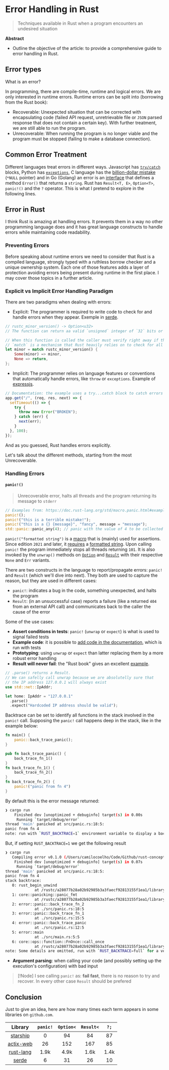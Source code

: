 # Error Handling in Rust

> Techniques available in Rust when a program encounters an undesired situation

**Abstract**

- Outline the objective of the article: to provide a comprehensive guide to error handling in Rust.

## Error types

What is an error?

In programming, there are compile-time, runtime and logical errors.
We are only interested in runtime errors.
Runtime errors can be split into (borrowing from the Rust book):

- Recoverable: Unexpected situation that can be corrected with encapsulating code (failed API request, unretrievable file or `JSON` parsed response that does not contain a certain key). With further treatment, we are still able to run the program.
- Unrecoverable: When running the program is no longer viable and the program must be stopped (failing to make a database connection).

## Common Error Treatment

Different languages treat errors in different ways.
Javascript has [`try/catch`](https://developer.mozilla.org/en-US/docs/Web/JavaScript/Guide/Control_flow_and_error_handling#exception_handling_statements) blocks, Python has [`exceptions`](https://docs.python.org/3/tutorial/errors.html), C language has the [billion-dollar mistake](https://en.wikipedia.org/wiki/Tony_Hoare) (`*NULL` pointer) and in Go (Golang) an error is an [interface](https://go.dev/blog/error-handling-and-go) that defines a method `Error()` that returns a `string`.
Rust has `Result<T, E>`, `Option<T>`, `panic!()` and the `?` operator. This is what I pretend to explore in the following lines.

## Error in Rust

I think Rust is amazing at handling errors.
It prevents them in a way no other programming language does and it has great language constructs to handle errors while maintaining code readability.

### Preventing Errors

Before speaking about runtime errors we need to consider that Rust is a compiled language, strongly typed with a ruthless borrow checker and a unique ownership system.
Each one of those features adds a layer of protection avoiding errors being present during runtime in the first place.
I may cover those topics in a further article.

### Explicit vs Implicit Error Handling Paradigm

There are two paradigms when dealing with errors:

- Explicit: The programmer is required to write code to check for and handle errors when they appear. Exemple in [serde](https://github.com/serde-rs/serde/blob/d2d977a6c6dcff237ae956336d18b0c900c61aad/serde/build.rs#L11).

```rust
// rustc_minor_version() -> Option<u32>
// The function can return aa valid `unsigned` integer of `32` bits or `None`

// When this function is called the caller must verify right away if the return value is valid or not.
// `match` is a mechanism that Rust heavily relies on to check for all the possible values
let minor = match rustc_minor_version() {
    Some(minor) => minor,
    None => return,
};
```

- Implicit: The programmer relies on language features or conventions that automatically handle errors, like `throw` or `exceptions`. Example of [expressjs](https://expressjs.com/en/guide/error-handling.html).

```javascript
// Documentation: the example uses a try...catch block to catch errors in the asynchronous code and pass them to Express. If the try...catch block were omitted, Express would not catch the error since it is not part of the synchronous handler code.
app.get("/", (req, res, next) => {
  setTimeout(() => {
    try {
      throw new Error("BROKEN");
    } catch (err) {
      next(err);
    }
  }, 100);
});
```

And as you guessed, Rust handles errors explicitly.

Let's talk about the different methods, starting from the most Unrecoverable.

### Handling Errors

#### `panic!()`

> Unrecoverable error, halts all threads and the program returning its message to `stderr`

```rust
// Examples from: https://doc.rust-lang.org/std/macro.panic.html#examples
panic!();
panic!("this is a terrible mistake!");
panic!("this is a {} {message}", "fancy", message = "message");
std::panic::panic_any(4); // panic with the value of 4 to be collected elsewhere
```

`panic!("formatted string")` is a [macro](https://doc.rust-lang.org/std/macro.panic.html) that is (mainly) used for assertions.
Since edition `2021` and later, it [requires](https://doc.rust-lang.org/std/macro.panic.html#2021-and-later) a [formatted string](https://doc.rust-lang.org/rust-by-example/hello/print/fmt.html).
Upon calling `panic!` the program immediately stops all threads returning `101`. It is also invoked by the `unwrap()` methods on [`Option`](https://doc.rust-lang.org/std/option/enum.Option.html#method.unwrap) and [`Result`](https://doc.rust-lang.org/std/result/enum.Result.html#method.unwrap) with their respective `None` and `Err` variants.

There are two constructs in the language to report/propagate errors: `panic!` and `Result` (which we'll dive into next).
They both are used to capture the reason, but they are used in different cases:

- `panic!`: indicates a bug in the code, something unexpected, and halts the program
- `Result`: (in an unsuccessful case) reports a failure (like a returned `404` from an external API call) and communicates back to the caller the cause of the error

Some of the use cases:

- **Assert conditions in tests**: `panic!` (`unwrap` or `expect`) is what is used to signal failed tests
- **Example code**: it is possible to [add code in the documentation](https://practice.rs/comments-docs.html), which is run with tests
- **Prototyping**: using `unwrap` or `expect` than latter replacing them by a more robust error handling
- **Result will never fail**: the "Rust book" gives an excellent [example](https://doc.rust-lang.org/book/ch09-03-to-panic-or-not-to-panic.html#cases-in-which-you-have-more-information-than-the-compiler).

```rust
// .parse() returns a Result.
// We can safelly call unwrap because we are absolutelly sure that
// the IP address 127.0.0.1 will always exist
use std::net::IpAddr;

let home: IpAddr = "127.0.0.1"
  .parse()
  .expect("Hardcoded IP address should be valid");
```

Backtrace can be set to identify all functions in the stack involved in the `panic!` call.
Supposing the `panic!` call happens deep in the stack, like in the example below:

```rust
fn main() {
    panic::back_trace_panic();
}

pub fn back_trace_panic() {
    back_trace_fn_1()
}
fn back_trace_fn_1() {
    back_trace_fn_2()
}
fn back_trace_fn_2() {
    panic!("panic from fn 4")
}
```

By default this is the error message returned:

```bash
❯ cargo run              
    Finished dev [unoptimized + debuginfo] target(s) in 0.00s
     Running `target/debug/error`
thread 'main' panicked at src/panic.rs:18:5:
panic from fn 4
note: run with `RUST_BACKTRACE=1` environment variable to display a backtrace
```

But, if setting `RUST_BACKTRACE=1` we get the following result


```bash
❯ cargo run
   Compiling error v0.1.0 (/Users/camilocoelho/Code/Github/rust-concepts/errors)
    Finished dev [unoptimized + debuginfo] target(s) in 0.07s
     Running `target/debug/error`
thread 'main' panicked at src/panic.rs:18:5:
panic from fn 4
stack backtrace:
   0: rust_begin_unwind
             at /rustc/a28077b28a02b92985b3a3faecf92813155f1ea1/library/std/src/panicking.rs:597:5
   1: core::panicking::panic_fmt
             at /rustc/a28077b28a02b92985b3a3faecf92813155f1ea1/library/core/src/panicking.rs:72:14
   2: error::panic::back_trace_fn_2
             at ./src/panic.rs:18:5
   3: error::panic::back_trace_fn_1
             at ./src/panic.rs:15:5
   4: error::panic::back_trace_panic
             at ./src/panic.rs:12:5
   5: error::main
             at ./src/main.rs:5:5
   6: core::ops::function::FnOnce::call_once
             at /rustc/a28077b28a02b92985b3a3faecf92813155f1ea1/library/core/src/ops/function.rs:250:5
note: Some details are omitted, run with `RUST_BACKTRACE=full` for a verbose backtrace.
```
- **Argument parsing**: when calling your code (and possibly setting up the execution's configuration) with bad input

> [!Node]
> I see calling `panic!` as: **fail fast**, there is no reason to try and recover.
> In every other case `Result` should be prefered

## Conclusion

<!-- Summarize key takeaways and encourage readers to embrace Rust's error-handling features for writing safe and reliable code. Invite them to explore additional resources for a deeper understanding of advanced error-handling techniques in Rust. -->
Just to give an idea, here are how many times each term appears in some libraries on `github.com`.

|   Library   | `panic!` | `Option<` | `Result<` | `?;` |
| :---------: | :------: | :-------: | :-------: | :--: |
| [starship]  |    0     |    94     |    84     |  87  |
| [actix-web] |    26    |    152    |    167    |  85  |
| [rust-lang] |   1.9k   |   4.9k    |   1.6k    | 1.4k |
|   [serde]   |    6     |    31     |    26     |  10  |

<!-- REFERENCES -->

[actix-web]: https://github.com/actix/actix-web
[rust-lang]: https://github.com/rust-lang/rust
[serde]: https://github.com/serde-rs/serde
[starship]: https://github.com/starship/starship
